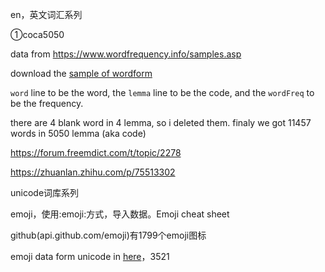 en，英文词汇系列

①coca5050

data from https://www.wordfrequency.info/samples.asp

download the [sample of wordform](https://www.wordfrequency.info/samples/wordFrequency.xlsx)

`word` line to be the word, the `lemma` line to be the code, and the `wordFreq` to be the frequency.

there are 4 blank word in 4 lemma, so i deleted them. finaly we got 11457 words in 5050 lemma (aka code)

https://forum.freemdict.com/t/topic/2278

https://zhuanlan.zhihu.com/p/75513302

unicode词库系列

emoji，使用:emoji:方式，导入数据。Emoji cheat sheet

github(api.github.com/emoji)有1799个emoji图标

emoji data form unicode in [here](https://unicode.org/Public/emoji/13.1/emoji-test.txt)，3521
